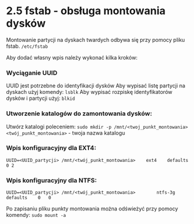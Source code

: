 # 2.5 fstab - obsługa montowania dysków

Montowanie partycji na dyskach twardych odbywa się przy pomocy pliku fstab.
```/etc/fstab```

Aby dodać własny wpis należy wykonać kilka kroków:
### Wyciąganie UUID
UUID jest potrzebne do identyfikacji dysków
Aby wypisać listę partycji na dyskach użyj komendy:
```lsblk```
Aby wypisać rozpiskę identyfikatorów dysków i partycji użyj:
```blkid```

### Utworzenie katalogów do zamontowania dysków:
Utwórz katalogi poleceniem:
```sudo mkdir -p /mnt/<twoj_punkt_montowania>```
```<twój_punkt_montowania>``` - twoja nazwa katalogu

### Wpis konfiguracyjny dla EXT4:
```UUID=<UUID_partycji> /mnt/<twój_punkt_montowania>    ext4    defaults        0 2```

### Wpis konfiguracyjny dla NTFS:
```UUID=<UUID_partycji> /mnt/<twój_punkt_montowania>	    ntfs-3g defaults	0	0```

Po zapisaniu pliku punkty montowania można odświeżyć przy pomocy komendy:
```sudo mount -a```
